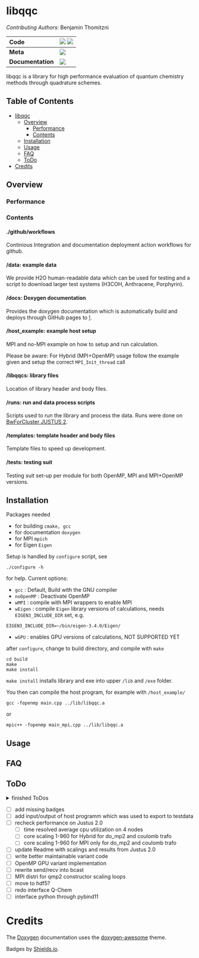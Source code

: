 # libqqc
*Contributing Authors:* Benjamin Thomitzni

| **Code** | [![][github-img]][github-url] [![][license-img]][license-url]|
| :----- | :----- |
| **Meta** | [![][ci-img]][ci-url] |
| **Documentation** | [![][docs-img]][docs-url] |

[docs-img]: https://img.shields.io/badge/docs-latest-blue
[docs-url]: https://bentho-uni.github.io/libqqc/
[github-img]: https://img.shields.io/badge/GitHub-source-brightgreen
[github-url]: https://github.com/BenTho-Uni/libqqc
[license-img]: https://img.shields.io/github/license/BenTho-Uni/libqqc
[license-url]: https://github.com/BenTho-Uni/libqqc/blob/main/LICENSE
[ci-img]: https://github.com/BenTho-Uni/libqqc/workflows/CI/badge.svg?branch=main&event=push
[ci-url]: https://github.com/BenTho-Uni/libqqc/actions

libqqc is a library for high performance evaluation of quantum chemistry methods through quadrature schemes.

## Table of Contents

- [libqqc](#libqqc)
    - [Overview](#overview)
        - [Performance](#performance)
        - [Contents](#contents)
    - [Installation](#installation)
    - [Usage](#usage)
    - [FAQ](#faq)
    - [ToDo](#todo)
- [Credits](#credits)

## Overview

### Performance

### Contents

#### ./github/workflows
Continious Integration and documentation deployment action workflows for github.

#### /data: example data
We provide H2O human-readable data which can be used for testing and a script 
to download larger test systems (H3COH, Anthracene, Porphyrin).

#### /docs: Doxygen documentation
Provides the doxygen documentation which is automatically build and deploys
through GitHub pages to [!](https://bentho-uni.github.io/libqqc/).

#### /host_example: example host setup
MPI and no-MPI example on how to setup and run calculation. 

Please be aware: For Hybrid (MPI+OpenMP) usage follow the example given and 
setup the correct `MPI_Init_thread` call

#### /libqqcs: library files
Location of library header and body files. 

#### /runs: run and data process scripts
Scripts used to run the library and process the data. Runs were done on 
[BwForCluster JUSTUS 2](https://wiki.bwhpc.de/e/Category:BwForCluster_JUSTUS_2).

#### /templates: template header and body files
Template files to speed up development.

#### /tests: testing suit
Testing suit set-up per module for both OpenMP, MPI and MPI+OpenMP versions.

## Installation

Packages needed
- for building `cmake, gcc`
- for documentation `doxygen`
- for MPI `mpich`
- for Eigen `Eigen`

Setup is handled by `configure` script, see

```
./configure -h
```

for help. Current options:
- `gcc` : Default, Build with the GNU compiler
- `noOpenMP` : Deactivate OpenMP
- `wMPI` : compile with MPI wrappers to enable MPI
- `wEigen` : compile `Eigen` library versions of calculations, needs 
`EIGEN3_INCLUDE_DIR` set, e.g.
```
EIGEN3_INCLUDE_DIR=~/bin/eigen-3.4.0/Eigen/
```
- `wGPU` : enables GPU versions of calculations, NOT SUPPORTED YET

after `configure`, change to build directory, and compile with `make`
```
cd build
make
make install
```

`make install` installs library and exe into upper `/lib` and `/exe` folder.

You then can compile the host program, for example with `/host_example/`
```
gcc -fopenmp main.cpp ../lib/libqqc.a
```
or 
```
mpic++ -fopenmp main_mpi.cpp ../lib/libqqc.a
```

## Usage

## FAQ

## ToDo

<details>
    <summary> finished ToDos</summary>

- [x] add primitive libr. structure
- [x] add doxygen
- [x] add workflow to build and deploy doxygen doc to github pages
- [x] add files to test cmake setup
- [x] add cmake setup for library
- [x] add cmake setup for test
- [x] add templates for libqqc/ and tests/ files for correct structure/documentation
- [x] add cmake structure for w/o Eigen, w/o OpenMP GPU offloading and  w/o MPI variant compiling (g++/mpic++)
- [x] add workflow for testing after commit
- [x] add testing workflow for MPI, Eigen etc. variants
- [x] add prelim. loader objects
- [x] add timing object
- [x] add grid object
- [x] add vault object
- [x] add real loader
- [x] add data/h2o with bashscripts to download h3coh/, anthracene/, porphyrine/
- [x] transfer MP2 variants to libqqc
- [x] partitioning scheme for remaining elements in MPI
- [x] remove unneded balast from qmp2 calc, loader, vault
- [x] write printer
- [x] write/rewrite test for printer, vault, loader, do_qmp2
- [x] fit max item sharing (bytes?), _on_i ?
- [x] fix max item in loader
- [x] fix false sharing

### Notes from MPI+Hybrid course
- [ ] set MPI_init to MPI_init_thread with MPI_THREAD_FUNNELED and argcs
</details>

- [ ] add missing badges
- [ ] add input/output of host programm which was used to export to testdata
- [ ] recheck performance on Justus 2.0
    - [ ] time resolved average cpu utilization on 4 nodes
    - [ ] core scaling 1-960 for Hybrid for do_mp2 and coulomb trafo
    - [ ] core scaling 1-960 for MPI only for do_mp2 and coulomb trafo
- [ ] update Readme with scalings and results from Justus 2.0
- [ ] write better maintainable variant code
- [ ] OpenMP GPU variant implementation
- [ ] rewrite send/recv into bcast
- [ ] MPI distri for qmp2 constructor scaling loops
- [ ] move to hdf5?
- [ ] redo interface Q-Chem
- [ ] interface python through pybind11

# Credits

The [Doxygen](https://www.doxygen.nl/index.html) documentation uses the 
[doxygen-awesome](https://jothepro.github.io/doxygen-awesome-css/index.html) theme.

Badges by [Shields.io](https://shields.io).
